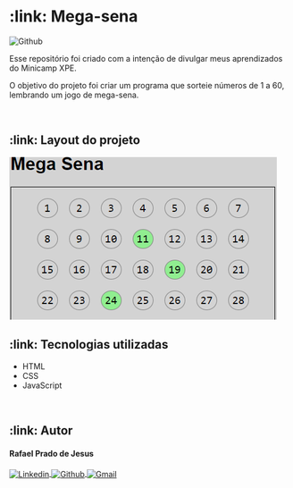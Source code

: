 <h1>:link: Mega-sena</h1>

<img alt="Github" src="https://img.shields.io/github/license/rafaelpradoj/megasena-xpe" />

<p>
  Esse repositório foi criado com a intenção de divulgar meus aprendizados do Minicamp XPE.
</p>

<p>
  O objetivo do projeto foi criar um programa que sorteie números de 1 a 60, lembrando um jogo de mega-sena.
</p>

<br>

<h2>:link: Layout do projeto</h2>
<img alt="Capa do projeto" src="assets/img/capaProjeto.png" />

<br>

<h2>:link: Tecnologias utilizadas</h2>
<ul>
 <li>HTML</li>
 <li>CSS</li>
 <li>JavaScript</li>
</ul>

<br>

<h2>:link: Autor</h2>

<h4>Rafael Prado de Jesus</h4>
<p>
  <a href="https://www.linkedin.com/in/rafaelpradoj/" target="_blank">
    <img align="center" src="https://img.shields.io/badge/-Linkedin-%230077B5?style=for-the-badge&logo=linkedin&logoColor=white" alt="Linkedin">
  </a>
  
  <a href="https://github.com/rafaelpradoj" target="_blank">
    <img align="center" src="https://img.shields.io/badge/GitHub-100000?style=for-the-badge&logo=github&logoColor=white" alt="Github">
  </a>
  
  <a href="mailto:rafaelpradoj@gmail.com" title="rafaelpradoj@gmail.com">
    <img align="center" src="https://img.shields.io/badge/Gmail-D14836?style=for-the-badge&logo=gmail&logoColor=white" alt="Gmail">
 </a>
</p>
